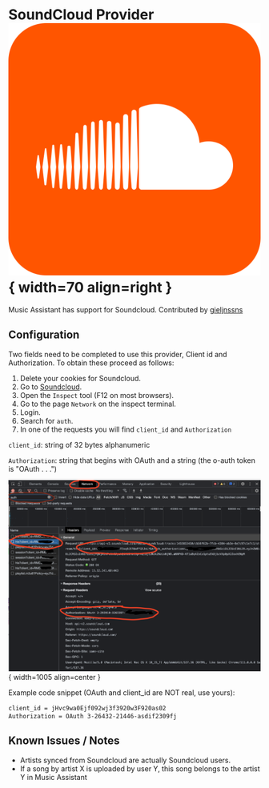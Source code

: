 # SoundCloud Provider ![Preview image](../assets/icons/soundcloud-icon.svg){ width=70 align=right }

Music Assistant has support for Soundcloud. Contributed by [gieljnssns](https://github.com/gieljnssns)

## Configuration

Two fields need to be completed to use this provider, Client id and Authorization. To obtain these proceed as follows:

1. Delete your cookies for Soundcloud.
2. Go to [Soundcloud](https://soundcloud.com).
3. Open the `Inspect` tool (F12 on most browsers).
4. Go to the page `Network` on the inspect terminal.
5. Login.
6. Search for `auth`.
7. In one of the requests you will find `client_id` and `Authorization`

`client_id`: string of 32 bytes alphanumeric

`Authorization`: string that begins with OAuth and a string (the o-auth token is "OAuth . . .")

![screenshot](../assets/screenshots/soundcloud-auth-token.png){ width=1005 align=center }

Example code snippet (OAuth and client_id are NOT real, use yours):

```
client_id = jHvc9wa0Ejf092wj3f3920w3F920as02
Authorization = OAuth 3-26432-21446-asdif2309fj
```
## Known Issues / Notes

- Artists synced from Soundcloud are actually Soundcloud users.
- If a song by artist X is uploaded by user Y, this song belongs to the artist Y in Music Assistant
